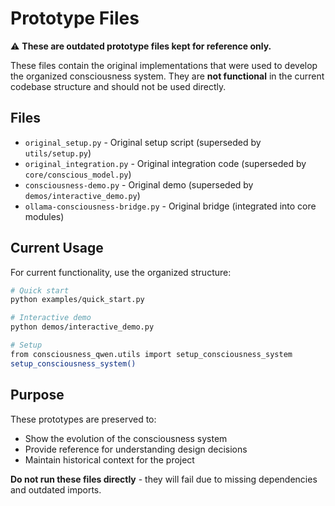 # Prototype Files

⚠️ **These are outdated prototype files kept for reference only.**

These files contain the original implementations that were used to develop the organized consciousness system. They are **not functional** in the current codebase structure and should not be used directly.

## Files

- `original_setup.py` - Original setup script (superseded by `utils/setup.py`)
- `original_integration.py` - Original integration code (superseded by `core/conscious_model.py`)
- `consciousness-demo.py` - Original demo (superseded by `demos/interactive_demo.py`)
- `ollama-consciousness-bridge.py` - Original bridge (integrated into core modules)

## Current Usage

For current functionality, use the organized structure:

```bash
# Quick start
python examples/quick_start.py

# Interactive demo
python demos/interactive_demo.py

# Setup
from consciousness_qwen.utils import setup_consciousness_system
setup_consciousness_system()
```

## Purpose

These prototypes are preserved to:
- Show the evolution of the consciousness system
- Provide reference for understanding design decisions
- Maintain historical context for the project

**Do not run these files directly** - they will fail due to missing dependencies and outdated imports. 